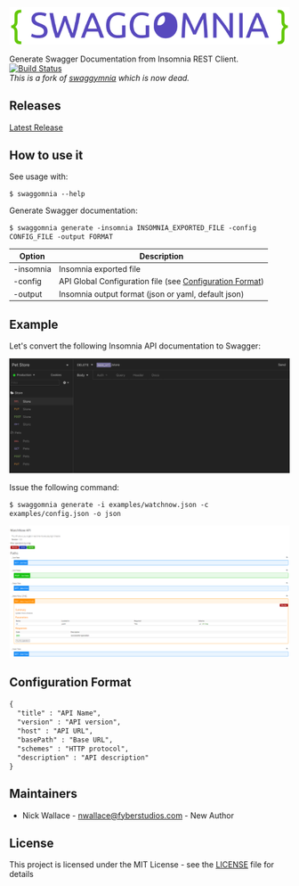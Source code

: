 <div align="center">
  <img src="logo.png"/>
</div>


Generate Swagger Documentation from Insomnia REST Client. [![Build Status](https://travis-ci.com/Fyb3roptik/swaggomnia.svg?branch=master)](https://travis-ci.com/Fyb3roptik/swaggomnia)
<br />
*This is a fork of [swaggymnia](https://github.com/mlabouardy/swaggymnia) which is now dead.*

## Releases
[Latest Release](https://github.com/Fyb3roptik/swaggomnia/releases/latest)

## How to use it

See usage with:

```
$ swaggomnia --help
```

Generate Swagger documentation:

```
$ swaggomnia generate -insomnia INSOMNIA_EXPORTED_FILE -config CONFIG_FILE -output FORMAT
```

| Option | Description |
| ------ | ----------- |
| -insomnia | Insomnia exported file |
| -config | API Global Configuration file (see [Configuration Format](#configuration-format))|
| -output | Insomnia output format (json or yaml, default json)  |


## Example

Let's convert the following Insomnia API documentation to Swagger:

<div align="center">
  <img src="insomnia.png"/>
</div>

Issue the following command:

```
$ swaggomnia generate -i examples/watchnow.json -c examples/config.json -o json
```

<div align="center">
  <img src="swagger.png"/>
</div>

## Configuration Format

```
{
  "title" : "API Name",
  "version" : "API version",
  "host" : "API URL",
  "basePath" : "Base URL",
  "schemes" : "HTTP protocol",
  "description" : "API description"
}
```

## Maintainers
- Nick Wallace - nwallace@fyberstudios.com - New Author

## License

This project is licensed under the MIT License - see the [LICENSE](LICENSE) file for details
